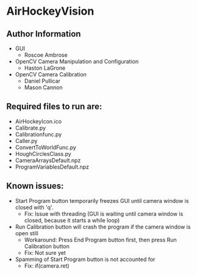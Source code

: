 # AirHockeyVision
## Author Information
- GUI
    - Roscoe Ambrose
- OpenCV Camera Manipulation and Configuration
    - Haston LaGrone
- OpenCV Camera Calibration
    - Daniel Pullicar
    - Mason Cannon

## Required files to run are:
- AirHockeyIcon.ico
- Calibrate.py
- Calibrationfunc.py
- Caller.py
- ConvertToWorldFunc.py
- HoughCirclesClass.py
- CameraArraysDefault.npz
- ProgramVariablesDefault.npz


## Known issues:
- Start Program button temporarily freezes GUI until camera window is closed with 'q'.
    - Fix: Issue with threading (GUI is waiting until camera window is closed, because it starts a while loop)
- Run Calibration button will crash the program if the camera window is open still
    - Workaround: Press End Program button first, then press Run Calibration button
    - Fix: Not sure yet
- Spamming of Start Program button is not accounted for
    - Fix: if(camera.ret) 
